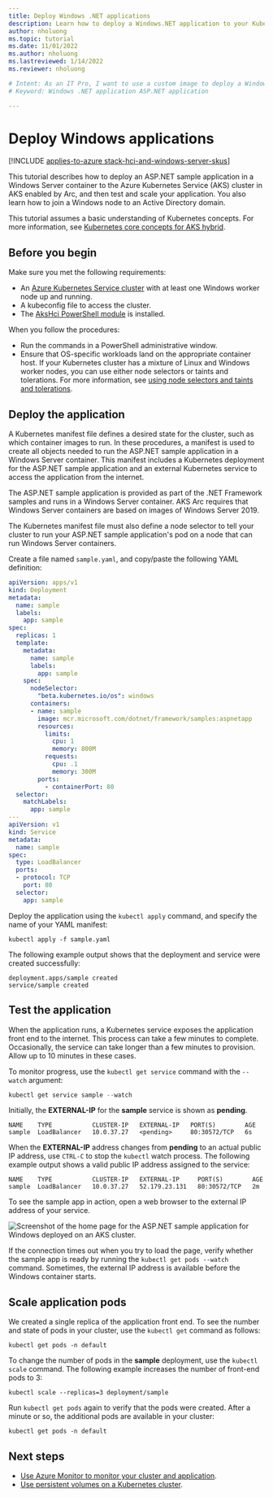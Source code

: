 ```yaml
---
title: Deploy Windows .NET applications
description: Learn how to deploy a Windows.NET application to your Kubernetes cluster using a custom image stored in Azure Container Registry in AKS enabled by Azure Arc.
author: nholuong
ms.topic: tutorial
ms.date: 11/01/2022
ms.author: nholuong 
ms.lastreviewed: 1/14/2022
ms.reviewer: nholuong

# Intent: As an IT Pro, I want to use a custom image to deploy a Windows.NET application. 
# Keyword: Windows .NET application ASP.NET application

---
```


# Deploy Windows applications

[!INCLUDE [applies-to-azure stack-hci-and-windows-server-skus](includes/aks-hci-applies-to-skus/aks-hybrid-applies-to-azure-stack-hci-windows-server-sku.md)]

This tutorial describes how to deploy an ASP.NET sample application in a Windows Server container to the Azure Kubernetes Service (AKS) cluster in AKS enabled by Arc, and then test and scale your application. You also learn how to join a Windows node to an Active Directory domain.

This tutorial assumes a basic understanding of Kubernetes concepts. For more information, see [Kubernetes core concepts for AKS hybrid](kubernetes-concepts.md).

## Before you begin

Make sure you met the following requirements:

* An [Azure Kubernetes Service cluster](./kubernetes-walkthrough-powershell.md) with at least one Windows worker node up and running.
* A kubeconfig file to access the cluster.
* The [AksHci PowerShell module](./kubernetes-walkthrough-powershell.md#install-the-akshci-powershell-module) is installed.

When you follow the procedures:

* Run the commands in a PowerShell administrative window.
* Ensure that OS-specific workloads land on the appropriate container host. If your Kubernetes cluster has a mixture of Linux and Windows worker nodes, you can use either node selectors or taints and tolerations. For more information, see [using node selectors and taints and tolerations](adapt-apps-mixed-os-clusters.md).

## Deploy the application

A Kubernetes manifest file defines a desired state for the cluster, such as which container images to run. In these procedures, a manifest is used to create all objects needed to run the ASP.NET sample application in a Windows Server container. This manifest includes a Kubernetes deployment for the ASP.NET sample application and an external Kubernetes service to access the application from the internet.

The ASP.NET sample application is provided as part of the .NET Framework samples and runs in a Windows Server container. AKS Arc requires that Windows Server containers are based on images of Windows Server 2019.

The Kubernetes manifest file must also define a node selector to tell your cluster to run your ASP.NET sample application's pod on a node that can run Windows Server containers.

Create a file named `sample.yaml`, and copy/paste the following YAML definition:

```yaml
apiVersion: apps/v1
kind: Deployment
metadata:
  name: sample
  labels:
    app: sample
spec:
  replicas: 1
  template:
    metadata:
      name: sample
      labels:
        app: sample
    spec:
      nodeSelector:
        "beta.kubernetes.io/os": windows
      containers:
      - name: sample
        image: mcr.microsoft.com/dotnet/framework/samples:aspnetapp
        resources:
          limits:
            cpu: 1
            memory: 800M
          requests:
            cpu: .1
            memory: 300M
        ports:
          - containerPort: 80
  selector:
    matchLabels:
      app: sample
---
apiVersion: v1
kind: Service
metadata:
  name: sample
spec:
  type: LoadBalancer
  ports:
  - protocol: TCP
    port: 80
  selector:
    app: sample
```

Deploy the application using the `kubectl apply` command, and specify the name of your YAML manifest:

```console
kubectl apply -f sample.yaml
```

The following example output shows that the deployment and service were created successfully:

```output
deployment.apps/sample created
service/sample created
```

## Test the application

When the application runs, a Kubernetes service exposes the application front end to the internet. This process can take a few minutes to complete. Occasionally, the service can take longer than a few minutes to provision. Allow up to 10 minutes in these cases.

To monitor progress, use the `kubectl get service` command with the `--watch` argument:

```PowerShell
kubectl get service sample --watch
```

Initially, the **EXTERNAL-IP** for the **sample** service is shown as **pending**.

```output
NAME    TYPE           CLUSTER-IP   EXTERNAL-IP   PORT(S)        AGE
sample  LoadBalancer   10.0.37.27   <pending>     80:30572/TCP   6s
```

When the **EXTERNAL-IP** address changes from **pending** to an actual public IP address, use `CTRL-C` to stop the `kubectl` watch process. The following example output shows a valid public IP address assigned to the service:

```output
NAME    TYPE           CLUSTER-IP   EXTERNAL-IP     PORT(S)        AGE
sample  LoadBalancer   10.0.37.27   52.179.23.131   80:30572/TCP   2m
```

To see the sample app in action, open a web browser to the external IP address of your service.

![Screenshot of the home page for the ASP.NET sample application for Windows deployed on an AKS cluster.](media/deploy-windows-application/asp-net-sample-app.png)

If the connection times out when you try to load the page, verify whether the sample app is ready by running the `kubectl get pods --watch` command. Sometimes, the external IP address is available before the Windows container starts.

## Scale application pods

We created a single replica of the application front end. To see the number and state of pods in your cluster, use the `kubectl get` command as follows:

```console
kubectl get pods -n default
```

To change the number of pods in the **sample** deployment, use the `kubectl scale` command. The following example increases the number of front-end pods to 3:

```console
kubectl scale --replicas=3 deployment/sample
```

Run `kubectl get pods` again to verify that the pods were created. After a minute or so, the additional pods are available in your cluster:

```console
kubectl get pods -n default
```

## Next steps

* [Use Azure Monitor to monitor your cluster and application](/azure/azure-monitor/insights/container-insights-enable-arc-enabled-clusters).
* [Use persistent volumes on a Kubernetes cluster](persistent-volume.md).
